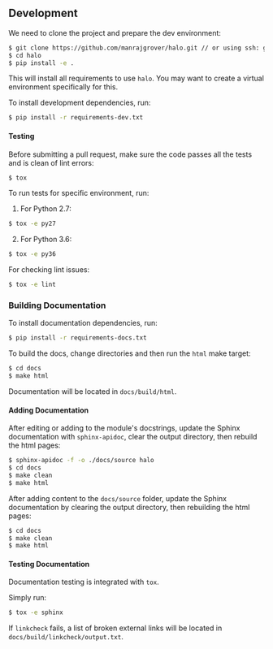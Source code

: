 ## Development

We need to clone the project and prepare the dev environment:

```bash
$ git clone https://github.com/manrajgrover/halo.git // or using ssh: git@github.com:manrajgrover/halo.git
$ cd halo
$ pip install -e .
```

This will install all requirements to use `halo`. You may want to create a virtual environment specifically for this.

To install development dependencies, run:

```bash
$ pip install -r requirements-dev.txt
```

#### Testing
Before submitting a pull request, make sure the code passes all the tests and is clean of lint errors:

```bash
$ tox
```

To run tests for specific environment, run:

1. For Python 2.7:

```bash
$ tox -e py27
```

2. For Python 3.6:

```bash
$ tox -e py36
```

For checking lint issues:

```bash
$ tox -e lint
```

### Building Documentation

To install documentation dependencies, run:

```bash
$ pip install -r requirements-docs.txt
```

To build the docs, change directories and then run the `html` make target:

```bash
$ cd docs
$ make html
```

Documentation will be located in `docs/build/html`.

#### Adding Documentation

After editing or adding to the module's docstrings, update the Sphinx documentation with `sphinx-apidoc`, 
clear the output directory, then rebuild the html pages:

```bash
$ sphinx-apidoc -f -o ./docs/source halo
$ cd docs
$ make clean
$ make html
``` 

After adding content to the `docs/source` folder, update the Sphinx documentation by clearing the output directory, 
then rebuilding the html pages:

```bash
$ cd docs
$ make clean
$ make html
```

#### Testing Documentation

Documentation testing is integrated with `tox`.

Simply run:

```bash
$ tox -e sphinx
```

If `linkcheck` fails, a list of broken external links will be located in `docs/build/linkcheck/output.txt`.
